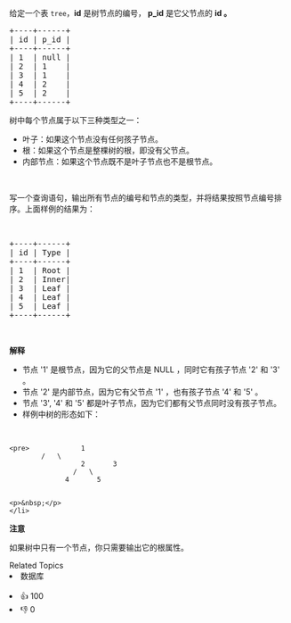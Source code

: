<p>给定一个表&nbsp;<code>tree</code>，<strong>id</strong> 是树节点的编号，&nbsp;<strong>p_id</strong>&nbsp;是它父节点的&nbsp;<strong>id 。</strong></p>

<pre>+----+------+
| id | p_id |
+----+------+
| 1  | null |
| 2  | 1    |
| 3  | 1    |
| 4  | 2    |
| 5  | 2    |
+----+------+</pre>

<p>树中每个节点属于以下三种类型之一：</p>

<ul> 
 <li>叶子：如果这个节点没有任何孩子节点。</li> 
 <li>根：如果这个节点是整棵树的根，即没有父节点。</li> 
 <li>内部节点：如果这个节点既不是叶子节点也不是根节点。</li> 
</ul>

<p>&nbsp;</p>

<p>写一个查询语句，输出所有节点的编号和节点的类型，并将结果按照节点编号排序。上面样例的结果为：</p>

<p>&nbsp;</p>

<pre>+----+------+
| id | Type |
+----+------+
| 1  | Root |
| 2  | Inner|
| 3  | Leaf |
| 4  | Leaf |
| 5  | Leaf |
+----+------+
</pre>

<p>&nbsp;</p>

<p><strong>解释</strong></p>

<ul> 
 <li>节点 '1' 是根节点，因为它的父节点是 NULL ，同时它有孩子节点 '2' 和 '3' 。</li> 
 <li>节点 '2' 是内部节点，因为它有父节点 '1' ，也有孩子节点 '4' 和 '5' 。</li> 
 <li>节点 '3', '4' 和 '5' 都是叶子节点，因为它们都有父节点同时没有孩子节点。</li> 
 <li>样例中树的形态如下： <p>&nbsp;</p> </li>
</ul>

    <pre>			  1
    		/   \
                      2       3
                    /   \
                  4       5


    <p>&nbsp;</p>
    </li>


<p><strong>注意</strong></p>

<p>如果树中只有一个节点，你只需要输出它的根属性。</p>

<div><div>Related Topics</div><div><li>数据库</li></div></div><br><div><li>👍 100</li><li>👎 0</li></div>